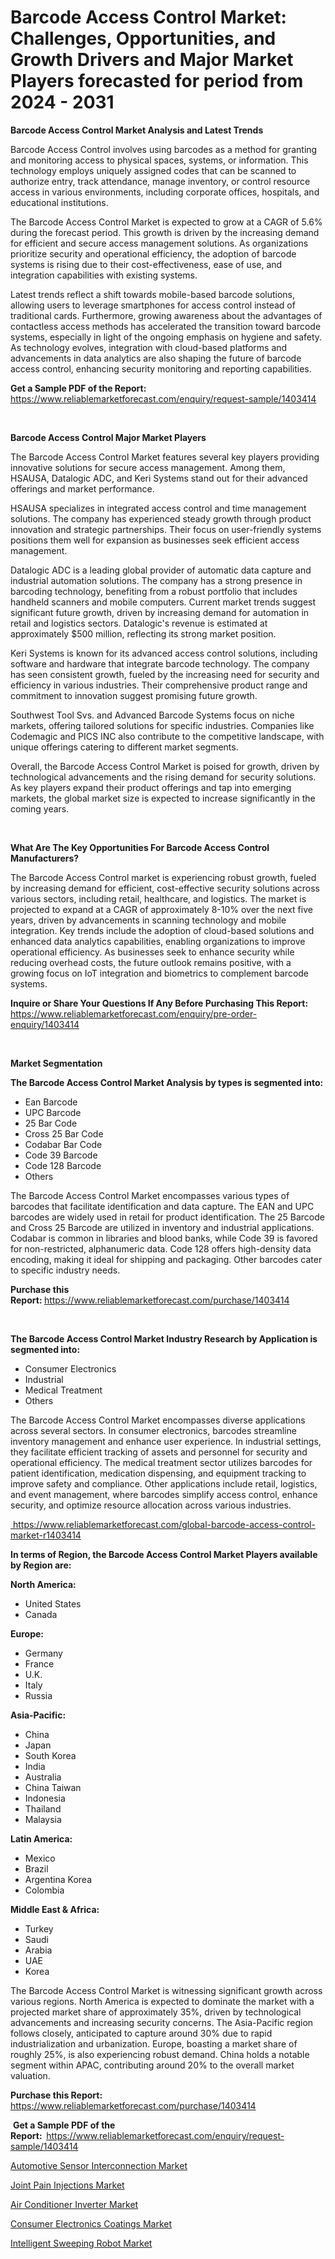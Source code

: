 <p><h1>Barcode Access Control Market: Challenges, Opportunities, and Growth Drivers and Major Market Players forecasted for period from 2024 - 2031</h1></p><p><strong>Barcode Access Control Market Analysis and Latest Trends</strong></p>
<p><p>Barcode Access Control involves using barcodes as a method for granting and monitoring access to physical spaces, systems, or information. This technology employs uniquely assigned codes that can be scanned to authorize entry, track attendance, manage inventory, or control resource access in various environments, including corporate offices, hospitals, and educational institutions.</p><p>The Barcode Access Control Market is expected to grow at a CAGR of 5.6% during the forecast period. This growth is driven by the increasing demand for efficient and secure access management solutions. As organizations prioritize security and operational efficiency, the adoption of barcode systems is rising due to their cost-effectiveness, ease of use, and integration capabilities with existing systems.</p><p>Latest trends reflect a shift towards mobile-based barcode solutions, allowing users to leverage smartphones for access control instead of traditional cards. Furthermore, growing awareness about the advantages of contactless access methods has accelerated the transition toward barcode systems, especially in light of the ongoing emphasis on hygiene and safety. As technology evolves, integration with cloud-based platforms and advancements in data analytics are also shaping the future of barcode access control, enhancing security monitoring and reporting capabilities.</p></p>
<p><strong>Get a Sample PDF of the Report:&nbsp;</strong> <a href="https://www.reliablemarketforecast.com/enquiry/request-sample/1403414?utm_campaign=1437&utm_medium=2&utm_source=Github&utm_content=ia&utm_term=23102024&utm_id=barcode-access-control">https://www.reliablemarketforecast.com/enquiry/request-sample/1403414</a></p>
<p>&nbsp;</p>
<p><strong>Barcode Access Control Major Market Players</strong></p>
<p><p>The Barcode Access Control Market features several key players providing innovative solutions for secure access management. Among them, HSAUSA, Datalogic ADC, and Keri Systems stand out for their advanced offerings and market performance.</p><p>HSAUSA specializes in integrated access control and time management solutions. The company has experienced steady growth through product innovation and strategic partnerships. Their focus on user-friendly systems positions them well for expansion as businesses seek efficient access management.</p><p>Datalogic ADC is a leading global provider of automatic data capture and industrial automation solutions. The company has a strong presence in barcoding technology, benefiting from a robust portfolio that includes handheld scanners and mobile computers. Current market trends suggest significant future growth, driven by increasing demand for automation in retail and logistics sectors. Datalogic's revenue is estimated at approximately $500 million, reflecting its strong market position.</p><p>Keri Systems is known for its advanced access control solutions, including software and hardware that integrate barcode technology. The company has seen consistent growth, fueled by the increasing need for security and efficiency in various industries. Their comprehensive product range and commitment to innovation suggest promising future growth.</p><p>Southwest Tool Svs. and Advanced Barcode Systems focus on niche markets, offering tailored solutions for specific industries. Companies like Codemagic and PICS INC also contribute to the competitive landscape, with unique offerings catering to different market segments.</p><p>Overall, the Barcode Access Control Market is poised for growth, driven by technological advancements and the rising demand for security solutions. As key players expand their product offerings and tap into emerging markets, the global market size is expected to increase significantly in the coming years.</p></p>
<p>&nbsp;</p>
<p><strong>What Are The Key Opportunities For Barcode Access Control Manufacturers?</strong></p>
<p><p>The Barcode Access Control market is experiencing robust growth, fueled by increasing demand for efficient, cost-effective security solutions across various sectors, including retail, healthcare, and logistics. The market is projected to expand at a CAGR of approximately 8-10% over the next five years, driven by advancements in scanning technology and mobile integration. Key trends include the adoption of cloud-based solutions and enhanced data analytics capabilities, enabling organizations to improve operational efficiency. As businesses seek to enhance security while reducing overhead costs, the future outlook remains positive, with a growing focus on IoT integration and biometrics to complement barcode systems.</p></p>
<p><strong>Inquire or Share Your Questions If Any Before Purchasing This Report:</strong> <a href="https://www.reliablemarketforecast.com/enquiry/pre-order-enquiry/1403414?utm_campaign=1437&utm_medium=2&utm_source=Github&utm_content=ia&utm_term=23102024&utm_id=barcode-access-control">https://www.reliablemarketforecast.com/enquiry/pre-order-enquiry/1403414</a></p>
<p>&nbsp;</p>
<p><strong>Market Segmentation</strong></p>
<p><strong>The Barcode Access Control Market Analysis by types is segmented into:</strong></p>
<p><ul><li>Ean Barcode</li><li>UPC Barcode</li><li>25 Bar Code</li><li>Cross 25 Bar Code</li><li>Codabar Bar Code</li><li>Code 39 Barcode</li><li>Code 128 Barcode</li><li>Others</li></ul></p>
<p><p>The Barcode Access Control Market encompasses various types of barcodes that facilitate identification and data capture. The EAN and UPC barcodes are widely used in retail for product identification. The 25 Barcode and Cross 25 Barcode are utilized in inventory and industrial applications. Codabar is common in libraries and blood banks, while Code 39 is favored for non-restricted, alphanumeric data. Code 128 offers high-density data encoding, making it ideal for shipping and packaging. Other barcodes cater to specific industry needs.</p></p>
<p><strong>Purchase this Report:&nbsp;</strong><a href="https://www.reliablemarketforecast.com/purchase/1403414?utm_campaign=1437&utm_medium=2&utm_source=Github&utm_content=ia&utm_term=23102024&utm_id=barcode-access-control">https://www.reliablemarketforecast.com/purchase/1403414</a></p>
<p>&nbsp;</p>
<p><strong>The Barcode Access Control Market Industry Research by Application is segmented into:</strong></p>
<p><ul><li>Consumer Electronics</li><li>Industrial</li><li>Medical Treatment</li><li>Others</li></ul></p>
<p><p>The Barcode Access Control Market encompasses diverse applications across several sectors. In consumer electronics, barcodes streamline inventory management and enhance user experience. In industrial settings, they facilitate efficient tracking of assets and personnel for security and operational efficiency. The medical treatment sector utilizes barcodes for patient identification, medication dispensing, and equipment tracking to improve safety and compliance. Other applications include retail, logistics, and event management, where barcodes simplify access control, enhance security, and optimize resource allocation across various industries.</p></p>
<p><a href="https://www.reliablemarketforecast.com/global-barcode-access-control-market-r1403414?utm_campaign=1437&utm_medium=2&utm_source=Github&utm_content=ia&utm_term=23102024&utm_id=barcode-access-control">&nbsp;https://www.reliablemarketforecast.com/global-barcode-access-control-market-r1403414</a></p>
<p><strong>In terms of Region, the Barcode Access Control Market Players available by Region are:</strong></p>
<p>
    <p> <strong> North America: </strong>
        <ul>
            <li>United States</li>
            <li>Canada</li>
        </ul>
        </p> 
    <p> <strong> Europe: </strong>
        <ul>
            <li>Germany</li>
            <li>France</li>
            <li>U.K.</li>
            <li>Italy</li>
            <li>Russia</li>
        </ul>
        </p> 
    <p> <strong> Asia-Pacific: </strong>
        <ul>
            <li>China</li>
            <li>Japan</li>
            <li>South Korea</li>
            <li>India</li>
            <li>Australia</li>
            <li>China Taiwan</li>
            <li>Indonesia</li>
            <li>Thailand</li>
            <li>Malaysia</li>
        </ul>
        </p> 
    <p> <strong> Latin America: </strong>
        <ul>
            <li>Mexico</li>
            <li>Brazil</li>
            <li>Argentina Korea</li>
            <li>Colombia</li>
        </ul>
        </p> 
    <p> <strong> Middle East & Africa: </strong>
        <ul>
            <li>Turkey</li>
            <li>Saudi</li>
            <li>Arabia</li>
            <li>UAE</li>
            <li>Korea</li>
        </ul>
    </p>
    </p>
<p><p>The Barcode Access Control Market is witnessing significant growth across various regions. North America is expected to dominate the market with a projected market share of approximately 35%, driven by technological advancements and increasing security concerns. The Asia-Pacific region follows closely, anticipated to capture around 30% due to rapid industrialization and urbanization. Europe, boasting a market share of roughly 25%, is also experiencing robust demand. China holds a notable segment within APAC, contributing around 20% to the overall market valuation.</p></p>
<p><strong>Purchase this Report: </strong><a href="https://www.reliablemarketforecast.com/purchase/1403414?utm_campaign=1437&utm_medium=2&utm_source=Github&utm_content=ia&utm_term=23102024&utm_id=barcode-access-control">https://www.reliablemarketforecast.com/purchase/1403414</a></p>
<p>&nbsp;<strong>Get a Sample PDF of the Report:&nbsp;&nbsp;</strong><a href="https://www.reliablemarketforecast.com/enquiry/request-sample/1403414?utm_campaign=1437&utm_medium=2&utm_source=Github&utm_content=ia&utm_term=23102024&utm_id=barcode-access-control">https://www.reliablemarketforecast.com/enquiry/request-sample/1403414</a></p>
<p><strong></strong></p>
<p><p><a href="https://github.com/fransisca0zkko/Market-Research-Report-List-1/blob/main/automotive-sensor-interconnection-market.md?utm_campaign=1437&utm_medium=2&utm_source=Github&utm_content=ia&utm_term=23102024&utm_id=barcode-access-control">Automotive Sensor Interconnection Market</a></p><p><a href="https://www.linkedin.com/pulse/global-joint-pain-injections-market-trends-analysis-future-nwl8f?utm_campaign=1437&utm_medium=2&utm_source=Github&utm_content=ia&utm_term=23102024&utm_id=barcode-access-control">Joint Pain Injections Market</a></p><p><a href="https://issuu.com/reportprime-2/docs/air-conditioner-inverter-market-siz_3a2a74ef45e43b?utm_campaign=1437&utm_medium=2&utm_source=Github&utm_content=ia&utm_term=23102024&utm_id=barcode-access-control">Air Conditioner Inverter Market</a></p><p><a href="https://github.com/chaschadedn/Market-Research-Report-List-1/blob/main/consumer-electronics-coatings-market.md?utm_campaign=1437&utm_medium=2&utm_source=Github&utm_content=ia&utm_term=23102024&utm_id=barcode-access-control">Consumer Electronics Coatings Market</a></p><p><a href="https://issuu.com/reportprime-2/docs/intelligent-sweeping-robot-market-s_f580158612dfb5?utm_campaign=1437&utm_medium=2&utm_source=Github&utm_content=ia&utm_term=23102024&utm_id=barcode-access-control">Intelligent Sweeping Robot Market</a></p></p>